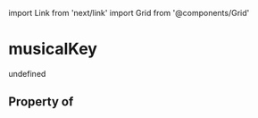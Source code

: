 import Link from 'next/link'
import Grid from '@components/Grid'

# musicalKey

undefined

## Property of



